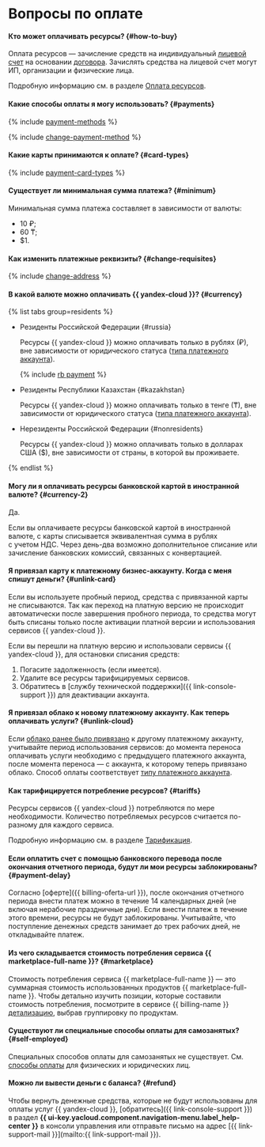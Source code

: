 # Вопросы по оплате

#### Кто может оплачивать ресурсы? {#how-to-buy}

Оплата ресурсов — зачисление средств на индивидуальный [лицевой счет](../../billing/concepts/personal-account.md) на основании [договора](../../billing/concepts/contract.md). Зачислять средства на лицевой счет могут ИП, организации и физические лица.

Подробную информацию см. в разделе [Оплата ресурсов](../../billing/payment/index.md).

#### Какие способы оплаты я могу использовать? {#payments}

{% include [payment-methods](../../billing/_includes/payment-methods.md) %}


{% include [change-payment-method](../../billing/_includes/change-payment-method.md) %}


#### Какие карты принимаются к оплате? {#card-types}
{% include [payment-card-types](../../_includes/billing/payment-card-types.md) %}


#### Существует ли минимальная сумма платежа? {#minimum}
Минимальная сумма платежа составляет в зависимости от валюты:

* 10 ₽;
* 60 ₸;
* $1.

#### Как изменить платежные реквизиты? {#change-requisites}

{% include [change-address](../../billing/_includes/change-address.md) %}

#### В какой валюте можно оплачивать {{ yandex-cloud }}? {#currency}

{% list tabs group=residents %}

 - Резиденты Российской Федерации {#russia}

   Ресурсы {{ yandex-cloud }} можно оплачивать только в рублях (₽), вне зависимости от юридического статуса ([типа платежного аккаунта](../../billing/concepts/billing-account.md#ba-types)).

   {% include [rb payment](../../_includes/billing/rb-payment.md) %}


 - Резиденты Республики Казахстан {#kazakhstan}

   Ресурсы {{ yandex-cloud }} можно оплачивать только в тенге (₸), вне зависимости от юридического статуса ([типа платежного аккаунта](../../billing/concepts/billing-account.md#ba-types)).


 - Нерезиденты Российской Федерации {#nonresidents}

   Ресурсы {{ yandex-cloud }} можно оплачивать только в долларах США ($), вне зависимости от страны, в которой вы проживаете.

{% endlist %}


#### Могу ли я оплачивать ресурсы банковской картой в иностранной валюте? {#currency-2}

Да.

Если вы оплачиваете ресурсы банковской картой в иностранной валюте, с карты списывается эквивалентная сумма в рублях с учетом НДС. Через день-два возможно дополнительное списание или зачисление банковских комиссий, связанных с конвертацией.




#### Я привязал карту к платежному бизнес-аккаунту. Когда с меня спишут деньги? {#unlink-card}

Если вы используете пробный период, средства с привязанной карты не списываются.
Так как переход на платную версию не происходит автоматически после завершения пробного периода, то средства могут быть списаны только после активации платной версии и использования сервисов {{ yandex-cloud }}.

Если вы перешли на платную версию и использовали сервисы {{ yandex-cloud }}, для остановки списания средств:

1. Погасите задолженность (если имеется).
1. Удалите все ресурсы тарифицируемых сервисов.
1. Обратитесь в [службу технической поддержки]({{ link-console-support }}) для деактивации аккаунта.


#### Я привязал облако к новому платежному аккаунту. Как теперь оплачивать услуги? {#unlink-cloud}

Если [облако ранее было привязано](../../billing/operations/pin-cloud.md) к другому платежному аккаунту, учитывайте период использования сервисов: до момента переноса оплачивать услуги необходимо с предыдущего платежного аккаунта, после момента переноса — с аккаунта, к которому теперь привязано облако. Способ оплаты соответствует [типу платежного аккаунта](../../billing/concepts/billing-account.md#ba-types).

#### Как тарифицируется потребление ресурсов? {#tariffs}

Ресурсы сервисов {{ yandex-cloud }} потребляются по мере необходимости. Количество потребляемых ресурсов считается по-разному для каждого сервиса.

Подробную информацию см. в разделе [Тарификация](../../billing/pricing.md).

#### Если оплатить счет с помощью банковского перевода после окончания отчетного периода, будут ли мои ресурсы заблокированы? {#payment-delay}

Согласно [оферте]({{ billing-oferta-url }}), после окончания отчетного периода внести платеж можно в течение 14 календарных дней (не включая нерабочие праздничные дни). Если внести платеж в течение этого времени, ресурсы не будут заблокированы. Учитывайте, что поступление денежных средств занимает до трех рабочих дней, не откладывайте платеж.

#### Из чего складывается стоимость потребления сервиса {{ marketplace-full-name }}? {#marketplace}

Стоимость потребления сервиса {{ marketplace-full-name }} — это суммарная стоимость использованных продуктов {{ marketplace-full-name }}. Чтобы детально изучить позиции, которые составили стоимость потребления, посмотрите в сервисе {{ billing-name }} [детализацию](../../billing/operations/check-charges.md), выбрав группировку по продуктам.


#### Существуют ли специальные способы оплаты для самозанятых? {#self-employed}

Специальных способов оплаты для самозанятых не существует. См. [способы оплаты](../../billing/payment/index.md) для физических и юридических лиц.


#### Можно ли вывести деньги с баланса? {#refund}

Чтобы вернуть денежные средства, которые не будут использованы для оплаты услуг {{ yandex-cloud }}, [обратитесь]({{ link-console-support }}) в раздел **{{ ui-key.yacloud.component.navigation-menu.label_help-center }}** в консоли управления или отправьте письмо на адрес [{{ link-support-mail }}](mailto:{{ link-support-mail }}).
